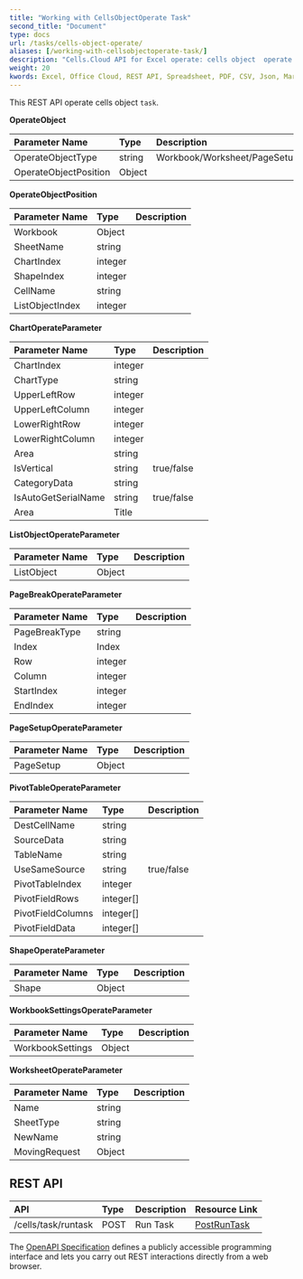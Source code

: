 ```yaml
---
title: "Working with CellsObjectOperate Task"
second_title: "Document"
type: docs
url: /tasks/cells-object-operate/
aliases: [/working-with-cellsobjectoperate-task/]
description: "Cells.Cloud API for Excel operate: cells object  operate task."
weight: 20
kwords: Excel, Office Cloud, REST API, Spreadsheet, PDF, CSV, Json, Markdown, Working with CellsObjectOperate Task
---
```


This REST API operate cells object  `task`.

**OperateObject**

|Parameter Name|Type|Description|
| :- | :- | :- |
| OperateObjectType | string | Workbook/Worksheet/PageSetup/Cells/Chart/Shape/ListObject/PivotTable/WorkbookSettings/PageBreak |
| OperateObjectPosition | Object | |

**OperateObjectPosition**

|Parameter Name|Type|Description|
| :- | :- | :- |
| Workbook | Object | |
| SheetName | string | |
| ChartIndex | integer | |
| ShapeIndex | integer | |
| CellName | string | |
| ListObjectIndex | integer | |


**ChartOperateParameter**

|Parameter Name|Type|Description|
| :- | :- | :- |
| ChartIndex | integer | |
| ChartType | string | |
| UpperLeftRow | integer | |
| UpperLeftColumn | integer |  |
| LowerRightRow | integer | |
| LowerRightColumn | integer | |
| Area |string | |
| IsVertical | string | true/false |
| CategoryData |string | |
| IsAutoGetSerialName |string | true/false |
| Area |Title | |

**ListObjectOperateParameter** 

|Parameter Name|Type|Description|
| :- | :- | :- |
| ListObject | Object | |

**PageBreakOperateParameter**

|Parameter Name|Type|Description|
| :- | :- | :- |
| PageBreakType | string | |
| Index | Index | |
| Row | integer | |
| Column | integer |  |
| StartIndex | integer | |
| EndIndex | integer | |


**PageSetupOperateParameter**

|Parameter Name|Type|Description|
| :- | :- | :- |
| PageSetup | Object | |


**PivotTableOperateParameter**

|Parameter Name|Type|Description|
| :- | :- | :- |
| DestCellName | string | |
| SourceData | string | |
| TableName | string | |
| UseSameSource | string |  true/false |
| PivotTableIndex | integer | |
| PivotFieldRows | integer[] | |
| PivotFieldColumns | integer[] | |
| PivotFieldData | integer[] | |


**ShapeOperateParameter**


|Parameter Name|Type|Description|
| :- | :- | :- |
| Shape | Object | |


**WorkbookSettingsOperateParameter**


|Parameter Name|Type|Description|
| :- | :- | :- |
| WorkbookSettings | Object | |

**WorksheetOperateParameter**


|Parameter Name|Type|Description|
| :- | :- | :- |
| Name | string | |
| SheetType | string | |
| NewName | string | |
| MovingRequest | Object | |

## REST API

|**API**|**Type**|**Description**|**Resource Link**|
| :- | :- | :- | :- |
|/cells/task/runtask|POST|Run Task|[PostRunTask](https://apireference.aspose.cloud/cells/#/Task/PostRunTask)|

The [OpenAPI Specification](https://apireference.aspose.cloud/cells/#/Workbook/PostImportData) defines a publicly accessible programming interface and lets you carry out REST interactions directly from a web browser. 

